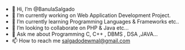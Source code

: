 - 👋 Hi, I’m @BanulaSalgado
- 🔭 I’m currently working on Web Application Development Project.
- 🌱 I’m currently learning Programming Languages & Frameworks etc..
- 👯 I’m looking to collaborate on PHP & Java etc...
- 💬 Ask me about Programming C, C++ , DBMS , DSA ,JAVA...
- 📫 How to reach me salgadodewmal@gmail.com

<!---
BanulaSalgado/BanulaSalgado is a ✨ special ✨ repository because its `README.md` (this file) appears on your GitHub profile.
You can click the Preview link to take a look at your changes.
--->
